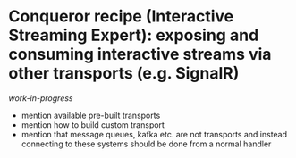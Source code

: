 # Conqueror recipe (Interactive Streaming Expert): exposing and consuming interactive streams via other transports (e.g. SignalR)

_work-in-progress_

- mention available pre-built transports
- mention how to build custom transport
- mention that message queues, kafka etc. are not transports and instead connecting to these systems should be done from a normal handler
